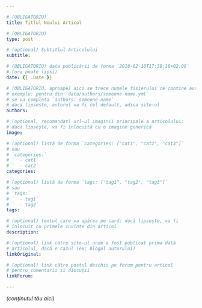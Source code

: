 ```yaml
---

# (OBLIGATORIU)
title: Titlul Noului Articol

# (OBLIGATORIU)
type: post

# (optional) Subtitlul Articolului
subtitle: 

# (OBLIGATORIU) data publicării de forma `2018-02-10T17:38:18+02:00`
# (ora poate lipsi)
date: {{ .Date }}

# (OBLIGATORIU, aproape) aici se trece numele fisierului ce contine autorului; 
# exemplu: pentru din `data/authors/someone-name.yml`
# se va completa `authors: someone-name`
# daca lipseste, autorul va fi cel default, adica site-ul
authors: 

# (optional, recomandat) url-ul imaginii principale a articolului; 
# dacă lipsește, va fi înlocuită cu o imagine generică
image: 

# (optional) listă de forma `categories: ["cat1", "cat2", "cat3"]`
# sau
# `categories:`
# `  - cat1`
# `  - cat2`
categories: 

# (optional) listă de forma `tags: ["tag1", "tag2", "tag3"]`
# sau
# `tags:`
# `  - tag1`
# `  - tag2`
tags: 

# (optional) textul care va apărea pe card; dacă lipsește, va fi 
# înlocuit cu primele cuvinte din articol
description: 

# (optional) link către site-ul unde a fost publicat prima dată 
# articolul, dacă e cazul (ex: blogul autorului)
linkOriginal: 

# (optional) link către postul deschis pe forum pentru articol 
# pentru comentarii și discuții
linkForum: 

---
```


_(conținutul tău aici)_